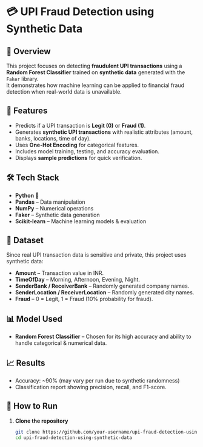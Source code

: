 # 💳 UPI Fraud Detection using Synthetic Data

## 📌 Overview
This project focuses on detecting **fraudulent UPI transactions** using a **Random Forest Classifier** trained on **synthetic data** generated with the `Faker` library.  
It demonstrates how machine learning can be applied to financial fraud detection when real-world data is unavailable.

## 🚀 Features
- Predicts if a UPI transaction is **Legit (0)** or **Fraud (1)**.
- Generates **synthetic UPI transactions** with realistic attributes (amount, banks, locations, time of day).
- Uses **One-Hot Encoding** for categorical features.
- Includes model training, testing, and accuracy evaluation.
- Displays **sample predictions** for quick verification.

## 🛠 Tech Stack
- **Python** 🐍
- **Pandas** – Data manipulation
- **NumPy** – Numerical operations
- **Faker** – Synthetic data generation
- **Scikit-learn** – Machine learning models & evaluation

## 📂 Dataset
Since real UPI transaction data is sensitive and private, this project uses synthetic data:
- **Amount** – Transaction value in INR.
- **TimeOfDay** – Morning, Afternoon, Evening, Night.
- **SenderBank / ReceiverBank** – Randomly generated company names.
- **SenderLocation / ReceiverLocation** – Randomly generated city names.
- **Fraud** – 0 = Legit, 1 = Fraud (10% probability for fraud).

## 📊 Model Used
- **Random Forest Classifier** – Chosen for its high accuracy and ability to handle categorical & numerical data.

## 📈 Results
- Accuracy: ~90% (may vary per run due to synthetic randomness)
- Classification report showing precision, recall, and F1-score.

## 📌 How to Run
1. **Clone the repository**
   ```bash
   git clone https://github.com/your-username/upi-fraud-detection-using-synthetic-data.git
   cd upi-fraud-detection-using-synthetic-data
